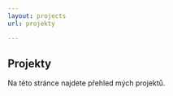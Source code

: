 ```yaml
---
layout: projects
url: projekty

---
```


## Projekty

Na této stránce najdete přehled mých projektů.


